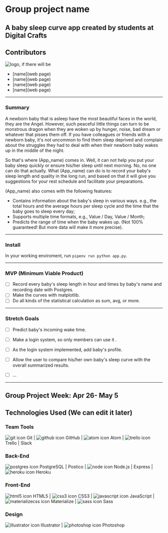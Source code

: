 # Group project name
## A baby sleep curve app created by students at Digital Crafts
## Contributors
![logo, if there will be]()
* [name](web page)
* [name](web page)
* [name](web page)
* [name](web page)

---

### Summary
A newborn baby that is asleep have the most beautiful faces in the world, they are the Angel. However, such peaceful little things can turn to be monstrous dragon when they are woken up by hunger, noise, bad dream or whatever that pisses them off. If you have colleagues or friends with a newborn baby, it's not uncommon to find them sleep deprived and complain about the struggles they had to deal with when their newborn baby wakes up in the middle of the night.

So that's where (App_name) comes in. Well, it can not help you put your baby sleep quickly or ensure his/her sleep until next morning. No, no one can do that actually. What (App_name) can do is to record your baby's sleep length and quality in the long run, and based on that it will give you suggestions for your rest schedule and facilitate your preparations.

(App_name) also comes with the following features:
* Contains information about the baby's sleep in various ways. e.g., the total hours and the average hours per sleep cycle and the time that the baby goes to sleep every day;
* Supports multiple time formats, e.g., Value / Day, Value / Month;
* Predicts the range of time when the baby wakes up. (Not 100% guaranteed! But more data will make it more precise).

----

### Install
In your working enviroment, run ```pipenv run python app.py```.

---

### MVP (Minimum Viable Product)
- [ ] Record every baby's sleep length in hour and times by baby's name and recording date with Postgres.
- [ ] Make the curves with matplotlib.
- [ ] Do all kinds of the statistical calculation as sum, avg, or more.

---

### Stretch Goals
- [ ] Predict baby's incoming wake time.
- [ ] Make a login system, so only members can use it .
- [ ] As the login system implemented, add baby's profile.
- [ ] Allow the user to compare his/her own baby's sleep curve with the overall summarized results. 
- [ ] ...


------

## Group Project Week: Apr 26- May 5



## Technologies Used (We can edit it later)
### Team Tools
![git icon](readme-imgs/git.png) Git | ![github icon](readme-imgs/github.png) GitHub | ![atom icon](readme-imgs/atom.png) Atom | ![trello icon](readme-imgs/trello.png) Trello | Slack

### Back-End
![postgres icon](readme-imgs/postgresql.png) PostgreSQL | Postico | ![node icon](readme-imgs/nodejs.png) Node.js | Express | ![heroku icon](readme-imgs/heroku.png) Heroku

### Front-End
![html5 icon](readme-imgs/html5.png) HTML5 | ![css3 icon](readme-imgs/css3.png) CSS3 | ![javascript icon](readme-imgs/js_badge.png) JavaScript | ![materializecss icon](readme-imgs/materializecss.png) Materialize | ![sass icon](readme-imgs/sass.png) Sass

### Design
![illustrator icon](readme-imgs/illustrator.png) Illustrator | ![photoshop icon](readme-imgs/photoshop.png) Photoshop
